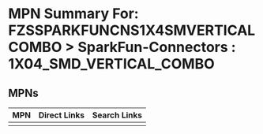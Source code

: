 



# MPN Summary For: FZSSPARKFUNCNS1X4SMVERTICALCOMBO > SparkFun-Connectors : 1X04_SMD_VERTICAL_COMBO

## MPNs
  

|MPN|Direct Links|Search Links|
| :--- | :--- | :--- |
||||
